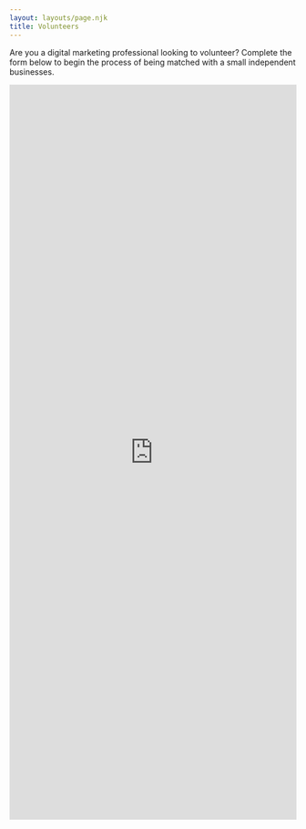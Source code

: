 ```yaml
---
layout: layouts/page.njk
title: Volunteers
---
```

Are you a digital marketing professional looking to volunteer? Complete the form below to begin the process of being matched with a small independent businesses.

<iframe src="https://docs.google.com/forms/d/e/1FAIpQLSebHP7iyeIJvhmT2eXkdqNNgo3DH-Df0AJMqigIOCnyOmDEHw/viewform?embedded=true" width="100%" height="1291" frameborder="0" marginheight="0" marginwidth="0">Loading…</iframe>